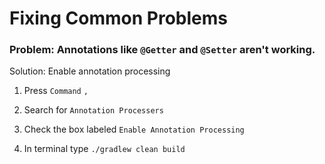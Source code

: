 # Fixing Common Problems

### Problem: Annotations like `@Getter` and `@Setter` aren't working.
Solution: Enable annotation processing

1. Press `Command` `,`

2. Search for `Annotation Processers`

3. Check the box labeled `Enable Annotation Processing`

4. In terminal type `./gradlew clean build`
